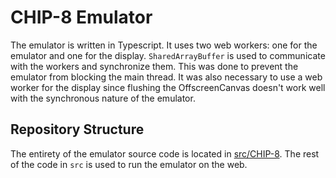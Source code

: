 # CHIP-8 Emulator
The emulator is written in Typescript. It uses two web workers: one for the emulator and one for the display. `SharedArrayBuffer` is used to communicate with the workers and synchronize them. This was done to prevent the emulator from blocking the main thread. It was also necessary to use a web worker for the display since flushing the OffscreenCanvas doesn't work well with the synchronous nature of the emulator.

## Repository Structure
The entirety of the emulator source code is located in [src/CHIP-8](src/CHIP-8/). The rest of the code in `src` is used to run the emulator on the web.




